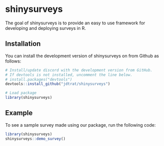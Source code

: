 
# shinysurveys

<!-- badges: start -->
<!-- badges: end -->

The goal of shinysurveys is to provide an easy to use framework for developing and deploying surveys in R. 

## Installation

You can install the development version of shinysurveys on from Github as follows:

``` r
# Install/update discord with the development version from GitHub. 
# If devtools is not installed, uncomment the line below.
# install.packages("devtools")
devtools::install_github("jdtrat/shinysurveys")

# Load package
library(shinysurveys)
```

## Example

To see a sample survey made using our package, run the following code:

``` r
library(shinysurveys)
shinysurveys::demo_survey()
```


